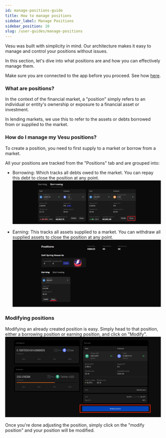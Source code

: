 ```yaml
---
id: manage-positions-guide
title: How to manage positions
sidebar_label: Manage Positions
sidebar_position: 10
slug: /user-guides/manage-positions
---
```


Vesu was built with simplicity in mind. Our architecture makes it easy to manage and control your positions without issues.

In this section, let's dive into what positions are and how you can effectively manage them.

Make sure you are connected to the app before you proceed. See how [here](./connect-guide.md).

### What are positions?

In the context of the financial market, a "position" simply refers to an individual or entity's ownership or exposure to a financial asset or investment.

In lending markets, we use this to refer to the assets or debts borrowed from or supplied to the market.

### How do I manage my Vesu positions?

To create a position, you need to first supply to a market or borrow from a market.

All your positions are tracked from the "Positions" tab and are grouped into:

- Borrowing: Which tracks all debts owed to the market. You can repay this debt to close the position at any point.
  ![Borrowing](images/repay_1.png)

- Earning: This tracks all assets supplied to a market. You can withdraw all supplied assets to close the position at any point.
  ![Earning](images/withdraw_1.png)

### Modifying positions

Modifying an already created position is easy. Simply head to that position, either a borrowing position or earning position, and click on "Modify".
![Modify](images/modify_1.png)

Once you're done adjusting the position, simply click on the "modify position" and your position will be modified.
